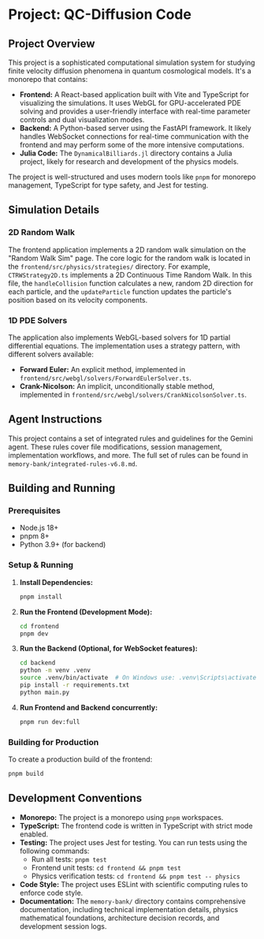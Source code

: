 # Project: QC-Diffusion Code

## Project Overview

This project is a sophisticated computational simulation system for studying finite velocity diffusion phenomena in quantum cosmological models. It's a monorepo that contains:

*   **Frontend:** A React-based application built with Vite and TypeScript for visualizing the simulations. It uses WebGL for GPU-accelerated PDE solving and provides a user-friendly interface with real-time parameter controls and dual visualization modes.
*   **Backend:** A Python-based server using the FastAPI framework. It likely handles WebSocket connections for real-time communication with the frontend and may perform some of the more intensive computations.
*   **Julia Code:** The `DynamicalBilliards.jl` directory contains a Julia project, likely for research and development of the physics models.

The project is well-structured and uses modern tools like `pnpm` for monorepo management, TypeScript for type safety, and Jest for testing.

## Simulation Details

### 2D Random Walk

The frontend application implements a 2D random walk simulation on the "Random Walk Sim" page. The core logic for the random walk is located in the `frontend/src/physics/strategies/` directory. For example, `CTRWStrategy2D.ts` implements a 2D Continuous Time Random Walk. In this file, the `handleCollision` function calculates a new, random 2D direction for each particle, and the `updateParticle` function updates the particle's position based on its velocity components.

### 1D PDE Solvers

The application also implements WebGL-based solvers for 1D partial differential equations. The implementation uses a strategy pattern, with different solvers available:

*   **Forward Euler:** An explicit method, implemented in `frontend/src/webgl/solvers/ForwardEulerSolver.ts`.
*   **Crank-Nicolson:** An implicit, unconditionally stable method, implemented in `frontend/src/webgl/solvers/CrankNicolsonSolver.ts`.

## Agent Instructions

This project contains a set of integrated rules and guidelines for the Gemini agent. These rules cover file modifications, session management, implementation workflows, and more. The full set of rules can be found in `memory-bank/integrated-rules-v6.8.md`.

## Building and Running

### Prerequisites

*   Node.js 18+
*   pnpm 8+
*   Python 3.9+ (for backend)

### Setup & Running

1.  **Install Dependencies:**
    ```bash
    pnpm install
    ```

2.  **Run the Frontend (Development Mode):**
    ```bash
    cd frontend
    pnpm dev
    ```

3.  **Run the Backend (Optional, for WebSocket features):**
    ```bash
    cd backend
    python -m venv .venv
    source .venv/bin/activate  # On Windows use: .venv\Scripts\activate
    pip install -r requirements.txt
    python main.py
    ```

4.  **Run Frontend and Backend concurrently:**
    ```bash
    pnpm run dev:full
    ```

### Building for Production

To create a production build of the frontend:

```bash
pnpm build
```

## Development Conventions

*   **Monorepo:** The project is a monorepo using `pnpm` workspaces.
*   **TypeScript:** The frontend code is written in TypeScript with strict mode enabled.
*   **Testing:** The project uses Jest for testing. You can run tests using the following commands:
    *   Run all tests: `pnpm test`
    *   Frontend unit tests: `cd frontend && pnpm test`
    *   Physics verification tests: `cd frontend && pnpm test -- physics`
*   **Code Style:** The project uses ESLint with scientific computing rules to enforce code style.
*   **Documentation:** The `memory-bank/` directory contains comprehensive documentation, including technical implementation details, physics mathematical foundations, architecture decision records, and development session logs.